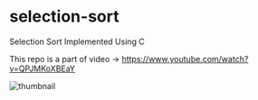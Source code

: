 # selection-sort
Selection Sort Implemented Using C

This repo is a part of video -> https://www.youtube.com/watch?v=QPJMKoXBEaY


![thumbnail](https://github.com/ShettyDhanushK/selection-sort/assets/122022180/800f7512-e111-498c-a427-e2a5cda3afb9)
